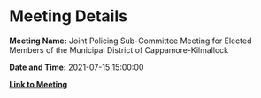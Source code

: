 # Meeting Details

**Meeting Name:** Joint Policing Sub-Committee Meeting for Elected Members of the Municipal District of Cappamore-Kilmallock

**Date and Time:** 2021-07-15 15:00:00

**[Link to Meeting](https://www.limerick.ie/council/whats-on/joint-policing-sub-committee-meeting-elected-members-municipal-district-1)**
